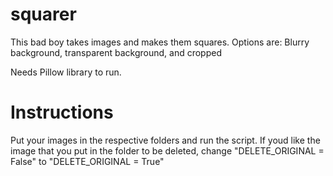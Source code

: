 # squarer
This bad boy takes images and makes them squares.
Options are: Blurry background, transparent background, and cropped

Needs Pillow library to run. 

# Instructions

Put your images in the respective folders and run the script. 
If youd like the image that you put in the folder to be deleted, change "DELETE_ORIGINAL = False" to "DELETE_ORIGINAL = True"

